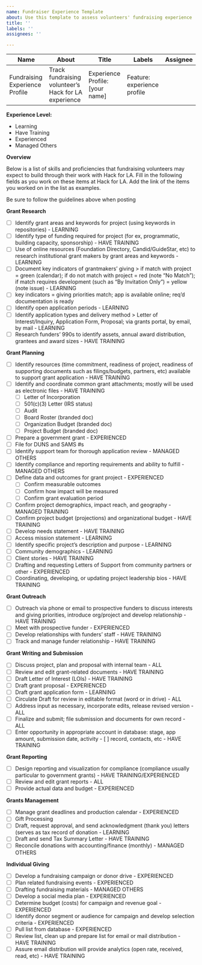 ```yaml
---
name: Fundraiser Experience Template
about: Use this template to assess volunteers' fundraising experience
title: ''
labels: ''
assignees: ''

---
```


Name | About | Title | Labels| Assignee
------  | -------|------|--------|----------
Fundraising Experience Profile | Track fundraising volunteer’s Hack for LA experience | Experience  Profile: [your name] | Feature: experience profile |

<b>Experience Level:</b>
- Learning
- Have Training
- Experienced
- Managed Others


<b>Overview</b>

Below is a list of skills and proficiencies that fundraising volunteers may expect to build through their work with Hack for LA. Fill in the following fields as you work on these items at Hack for LA. Add the link of the items you worked on in the list as examples.

Be sure to follow the guidelines above when posting

<b>Grant Research</b>
- [ ] Identify grant areas and keywords for project (using keywords in repositories) - LEARNING
- [ ] Identify type of funding required for project (for ex, programmatic, building capacity, sponsorship) - HAVE TRAINING
- [ ] Use of online resources (Foundation Directory, Candid/GuideStar, etc) to research institutional grant makers by grant areas and keywords - LEARNING
- [ ] Document key indicators of grantmakers’ giving > if match with project = green (calendar); if do not match with project = red (note “No Match”); if match requires development (such as “By Invitation Only”) = yellow (note issue) - LEARNING
- [ ] key indicators = giving priorities match; app is available online; req’d documentation is ready
- [ ] Identify open application periods - LEARNING
- [ ] Identify application types and delivery method > Letter of Interest/Inquiry, Application Form, Proposal; via grants portal, by email, by mail - LEARNING
- [ ] Research funders’ 990s to identify assets, annual award distribution, grantees and award sizes - HAVE TRAINING

<b>Grant Planning</b>
- [ ] Identify resources (time commitment, readiness of project, readiness of supporting documents such as filings/budgets, partners, etc) available to support grant application - HAVE TRAINING
- [ ] Identify and coordinate common grant attachments; mostly will be used as electronic files - HAVE TRAINING
   - [ ] Letter of Incorporation
   - [ ] 501(c)(3) Letter (IRS status)
   - [ ] Audit
   - [ ] Board Roster (branded doc)
   - [ ] Organization Budget (branded doc)
   - [ ] Project Budget (branded doc)
- [ ] Prepare a government grant - EXPERIENCED
- [ ] File for DUNS and SAMS #s
- [ ] Identify support team for thorough application review - MANAGED OTHERS
- [ ] Identify compliance and reporting requirements and ability to fulfill - MANAGED OTHERS
- [ ] Define data and outcomes for grant project - EXPERIENCED
  - [ ] Confirm measurable outcomes 
  - [ ] Confirm how impact will be measured
  - [ ] Confirm grant evaluation period
- [ ] Confirm project demographics, impact reach, and geography - MANAGED TRAINING
- [ ] Confirm project budget (projections) and organizational budget - HAVE TRAINING
- [ ] Develop needs statement - HAVE TRAINING
- [ ] Access mission statement - LEARNING
- [ ] Identify specific project’s description and purpose - LEARNING
- [ ] Community demographics - LEARNING
- [ ] Client stories - HAVE TRAINING
- [ ] Drafting and requesting Letters of Support from community partners or other - EXPERIENCED
- [ ] Coordinating, developing, or updating project leadership bios - HAVE TRAINING

<b>Grant Outreach</b>
- [ ] Outreach via phone or email to prospective funders to discuss interests and giving priorities, introduce org/project and develop relationship - HAVE TRAINING
- [ ] Meet with prospective funder - EXPERIENCED
- [ ] Develop relationships with funders’ staff - HAVE TRAINING
- [ ] Track and manage funder relationship - HAVE TRAINING 

<b>Grant Writing and Submission</b>
- [ ] Discuss project, plan and proposal with internal team - ALL
- [ ] Review and edit grant-related documents - HAVE TRAINING
- [ ] Draft Letter of Interest (LOIs) - HAVE TRAINING
- [ ] Draft grant proposal - EXPERIENCED
- [ ] Draft grant application form - LEARNING
- [ ] Circulate Draft for review in editable format (word or in drive) - ALL
- [ ] Address input as necessary, incorporate edits, release revised version - ALL 
- [ ] Finalize and submit; file submission and documents for own record - ALL
- [ ] Enter opportunity in appropriate account in database: stage, app amount, submission date, activity - [ ] record, contacts, etc - HAVE TRAINING   

<b>Grant Reporting </b>
- [ ] Design reporting and visualization for compliance (compliance usually particular to government grants) - HAVE TRAINING/EXPERIENCED
- [ ] Review and edit grant reports - ALL 
- [ ] Provide actual data and budget - EXPERIENCED

<b>Grants Management</b>
- [ ] Manage grant deadlines and production calendar - EXPERIENCED
- [ ] Gift Processing
- [ ] Draft, request approval, and send acknowledgment (thank you) letters (serves as tax record of donation - LEARNING 
- [ ] Draft and send Tax Summary Letter - HAVE TRAINING
- [ ] Reconcile donations with accounting/finance (monthly) - MANAGED OTHERS

<b>Individual Giving</b>
- [ ] Develop a fundraising campaign or donor drive - EXPERIENCED
- [ ] Plan related fundraising events - EXPERIENCED
- [ ] Drafting fundraising materials - MANAGED OTHERS
- [ ] Develop a social media plan - EXPERIENCED
- [ ] Determine budget (costs) for campaign and revenue goal - EXPERIENCED
- [ ] Identify donor segment or audience for campaign and develop selection criteria - EXPERIENCED
- [ ] Pull list from database - EXPERIENCED
- [ ] Review list, clean up and prepare list for email or mail distribution - HAVE TRAINING
- [ ] Assure email distribution will provide analytics (open rate, received, read, etc) - HAVE TRAINING
